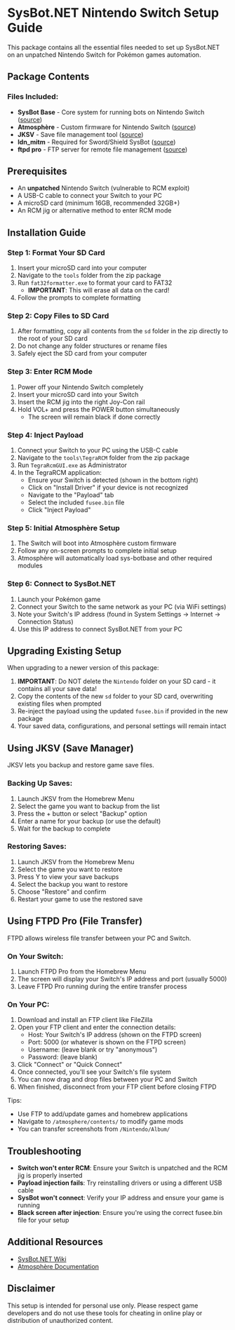 # SysBot.NET Nintendo Switch Setup Guide

This package contains all the essential files needed to set up SysBot.NET on an unpatched Nintendo Switch for Pokémon games automation.

## Package Contents

### Files Included:
- **SysBot Base** - Core system for running bots on Nintendo Switch ([source](https://github.com/olliz0r/sys-botbase))
- **Atmosphère** - Custom firmware for Nintendo Switch ([source](https://github.com/Atmosphere-NX/Atmosphere))
- **JKSV** - Save file management tool ([source](https://github.com/J-D-K/JKSV))
- **ldn_mitm** - Required for Sword/Shield SysBot ([source](https://github.com/Lusamine/ldn_mitm/tree/for_sbnet))
- **ftpd pro** - FTP server for remote file management ([source](https://github.com/mtheall/ftpd))

## Prerequisites

- An **unpatched** Nintendo Switch (vulnerable to RCM exploit)
- A USB-C cable to connect your Switch to your PC
- A microSD card (minimum 16GB, recommended 32GB+)
- An RCM jig or alternative method to enter RCM mode

## Installation Guide

### Step 1: Format Your SD Card

1. Insert your microSD card into your computer
2. Navigate to the `tools` folder from the zip package
3. Run `fat32formatter.exe` to format your card to FAT32
   - **IMPORTANT**: This will erase all data on the card!
4. Follow the prompts to complete formatting

### Step 2: Copy Files to SD Card

1. After formatting, copy all contents from the `sd` folder in the zip directly to the root of your SD card
2. Do not change any folder structures or rename files
3. Safely eject the SD card from your computer

### Step 3: Enter RCM Mode

1. Power off your Nintendo Switch completely
2. Insert your microSD card into your Switch
3. Insert the RCM jig into the right Joy-Con rail
4. Hold VOL+ and press the POWER button simultaneously
   - The screen will remain black if done correctly

### Step 4: Inject Payload

1. Connect your Switch to your PC using the USB-C cable
2. Navigate to the `tools\TegraRCM` folder from the zip package
3. Run `TegraRcmGUI.exe` as Administrator
4. In the TegraRCM application:
   - Ensure your Switch is detected (shown in the bottom right)
   - Click on "Install Driver" if your device is not recognized
   - Navigate to the "Payload" tab
   - Select the included `fusee.bin` file
   - Click "Inject Payload"

### Step 5: Initial Atmosphère Setup

1. The Switch will boot into Atmosphère custom firmware
2. Follow any on-screen prompts to complete initial setup
3. Atmosphère will automatically load sys-botbase and other required modules

### Step 6: Connect to SysBot.NET

1. Launch your Pokémon game
2. Connect your Switch to the same network as your PC (via WiFi settings)
3. Note your Switch's IP address (found in System Settings → Internet → Connection Status)
4. Use this IP address to connect SysBot.NET from your PC

## Upgrading Existing Setup

When upgrading to a newer version of this package:

1. **IMPORTANT**: Do NOT delete the `Nintendo` folder on your SD card - it contains all your save data!
2. Copy the contents of the new `sd` folder to your SD card, overwriting existing files when prompted
3. Re-inject the payload using the updated `fusee.bin` if provided in the new package
4. Your saved data, configurations, and personal settings will remain intact

## Using JKSV (Save Manager)

JKSV lets you backup and restore game save files.

### Backing Up Saves:

1. Launch JKSV from the Homebrew Menu
2. Select the game you want to backup from the list
3. Press the + button or select "Backup" option
4. Enter a name for your backup (or use the default)
5. Wait for the backup to complete

### Restoring Saves:

1. Launch JKSV from the Homebrew Menu
2. Select the game you want to restore
3. Press Y to view your save backups
4. Select the backup you want to restore
5. Choose "Restore" and confirm
6. Restart your game to use the restored save

## Using FTPD Pro (File Transfer)

FTPD allows wireless file transfer between your PC and Switch.

### On Your Switch:

1. Launch FTPD Pro from the Homebrew Menu
2. The screen will display your Switch's IP address and port (usually 5000)
3. Leave FTPD Pro running during the entire transfer process

### On Your PC:

1. Download and install an FTP client like FileZilla
2. Open your FTP client and enter the connection details:
   - Host: Your Switch's IP address (shown on the FTPD screen)
   - Port: 5000 (or whatever is shown on the FTPD screen)
   - Username: (leave blank or try "anonymous")
   - Password: (leave blank)
3. Click "Connect" or "Quick Connect"
4. Once connected, you'll see your Switch's file system
5. You can now drag and drop files between your PC and Switch
6. When finished, disconnect from your FTP client before closing FTPD

Tips:
- Use FTP to add/update games and homebrew applications
- Navigate to `/atmosphere/contents/` to modify game mods
- You can transfer screenshots from `/Nintendo/Album/`

## Troubleshooting

- **Switch won't enter RCM**: Ensure your Switch is unpatched and the RCM jig is properly inserted
- **Payload injection fails**: Try reinstalling drivers or using a different USB cable
- **SysBot won't connect**: Verify your IP address and ensure your game is running
- **Black screen after injection**: Ensure you're using the correct fusee.bin file for your setup

## Additional Resources

- [SysBot.NET Wiki](https://github.com/kwsch/SysBot.NET/wiki)
- [Atmosphère Documentation](https://github.com/Atmosphere-NX/Atmosphere/wiki)

## Disclaimer

This setup is intended for personal use only. Please respect game developers and do not use these tools for cheating in online play or distribution of unauthorized content.

